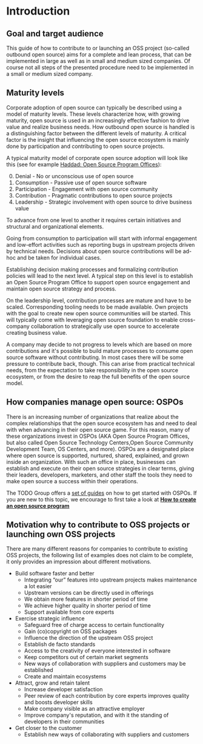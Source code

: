 # Introduction

## Goal and target audience

This guide of how to contribute to or launching an OSS project (so-called outbound open source) aims for a complete and lean process, that can be implemented in large as well as in small and medium sized companies. Of course not all steps of the presented procedure need to be implemented in a small or medium sized company.

## Maturity levels

Corporate adoption of open source can typically be described using a model of maturity levels. These levels characterize how, with growing maturity, open source is used in an increasingly effective fashion to drive value and realize business needs. How outbound open source is handled is a distinguishing factor between the different levels of maturity. A critical factor is the insight that influencing the open source ecosystem is mainly done by participation and contributing to open source projects.

A typical maturity model of corporate open source adoption will look like this (see for example [Haddad: Open Source Program Offices](https://www.linkedin.com/pulse/open-source-program-offices-primer-organizational-roles-haddad)):

0. Denial - No or unconscious use of open source
1. Consumption - Passive use of open source software
2. Participation - Engagement with open source community
3. Contribution - Pragmatic contributions to open source projects
4. Leadership - Strategic involvement with open source to drive business value

To advance from one level to another it requires certain initiatives and structural and organizational elements.

Going from consumption to participation will start with informal engagement and low-effort activities such as reporting bugs in upstream projects driven by technical needs. Decisions about open source contributions will be ad-hoc and be taken for individual cases.

Establishing decision making processes and formalizing contribution policies will lead to the next level. A typical step on this level is to establish an Open Source Program Office to support open source engagement and maintain open source strategy and process.

On the leadership level, contribution processes are mature and have to be scaled. Corresponding tooling needs to be made available. Own projects with the goal to create new open source communities will be started. This will typically come with leveraging open source foundation to enable cross-company collaboration to strategically use open source to accelerate creating business value.

A company may decide to not progress to levels which are based on more contributions and it's possible to build mature processes to consume open source software without contributing. In most cases there will be some pressure to contribute back, though. This can arise from practical technical needs, from the expectation to take responsibility in the open source ecosystem, or from the desire to reap the full benefits of the open source model.

## How companies manage open source: OSPOs

There is an increasing number of organizations that realize about the complex relationships that the open source ecosystem has and need to deal with when advancing in their open source game. For this reason, many of these organizations invest in OSPOs (AKA Open Source Program Offices, but also called Open Source Technology Centers,Open Source Community Development Team, OS Centers, and more). OSPOs are a designated place where open source is supported, nurtured, shared, explained, and grown inside an organization. With such an office in place, businesses can establish and execute on their open source strategies in clear terms, giving their leaders, developers, marketers, and other staff the tools they need to make open source a success within their operations.

The TODO Group offers a [set of guides](https://todogroup.org/guides/) on how to get started with OSPOs. If you are new to this topic, we encourage to first take a look at [**How to create an open source program**](https://todogroup.org/guides/create-program/)


## Motivation why to contribute to OSS projects or launching own OSS projects

There are many different reasons for companies to contribute to existing OSS projects, the following list of examples does not claim to be complete, it only provides an impression about different motivations.
* Build software faster and better
  * Integrating “our” features into upstream projects makes maintenance a lot easier
  * Upstream versions can be directly used in offerings
  * We obtain more features in shorter period of time
  * We achieve higher quality in shorter period of time
  * Support available from core experts
* Exercise strategic influence
  * Safeguard free of charge access to certain functionality
  * Gain (co)copyright on OSS packages
  * Influence the direction of the upstream OSS project
  * Establish de facto standards
  * Access to the creativity of everyone interested in software
  * Keep competitors out of certain market segments
  * New ways of collaboration with suppliers and customers may be established
  * Create and maintain ecosystems
* Attract, grow and retain talent
  * Increase developer satisfaction
  * Peer review of each contribution by core experts improves quality and boosts developer skills
  * Make company visible as an attractive employer
  * Improve company's reputation, and with it the standing of developers in their communities
 * Get closer to the customer
    * Establish new ways of collaborating with suppliers and customers

